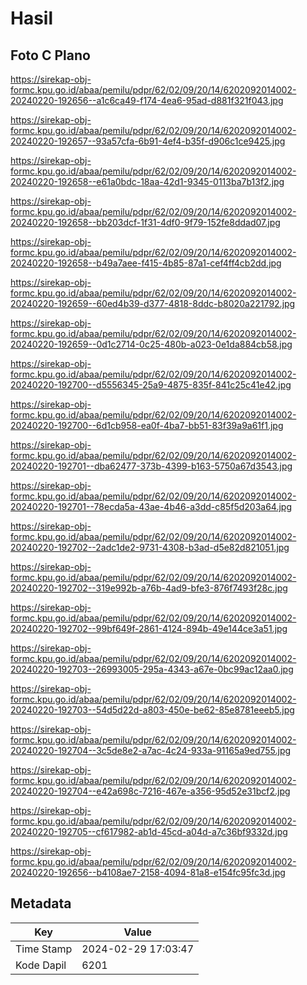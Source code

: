 # Hasil

## Foto C Plano

https://sirekap-obj-formc.kpu.go.id/abaa/pemilu/pdpr/62/02/09/20/14/6202092014002-20240220-192656--a1c6ca49-f174-4ea6-95ad-d881f321f043.jpg

https://sirekap-obj-formc.kpu.go.id/abaa/pemilu/pdpr/62/02/09/20/14/6202092014002-20240220-192657--93a57cfa-6b91-4ef4-b35f-d906c1ce9425.jpg

https://sirekap-obj-formc.kpu.go.id/abaa/pemilu/pdpr/62/02/09/20/14/6202092014002-20240220-192658--e61a0bdc-18aa-42d1-9345-0113ba7b13f2.jpg

https://sirekap-obj-formc.kpu.go.id/abaa/pemilu/pdpr/62/02/09/20/14/6202092014002-20240220-192658--bb203dcf-1f31-4df0-9f79-152fe8ddad07.jpg

https://sirekap-obj-formc.kpu.go.id/abaa/pemilu/pdpr/62/02/09/20/14/6202092014002-20240220-192658--b49a7aee-f415-4b85-87a1-cef4ff4cb2dd.jpg

https://sirekap-obj-formc.kpu.go.id/abaa/pemilu/pdpr/62/02/09/20/14/6202092014002-20240220-192659--60ed4b39-d377-4818-8ddc-b8020a221792.jpg

https://sirekap-obj-formc.kpu.go.id/abaa/pemilu/pdpr/62/02/09/20/14/6202092014002-20240220-192659--0d1c2714-0c25-480b-a023-0e1da884cb58.jpg

https://sirekap-obj-formc.kpu.go.id/abaa/pemilu/pdpr/62/02/09/20/14/6202092014002-20240220-192700--d5556345-25a9-4875-835f-841c25c41e42.jpg

https://sirekap-obj-formc.kpu.go.id/abaa/pemilu/pdpr/62/02/09/20/14/6202092014002-20240220-192700--6d1cb958-ea0f-4ba7-bb51-83f39a9a61f1.jpg

https://sirekap-obj-formc.kpu.go.id/abaa/pemilu/pdpr/62/02/09/20/14/6202092014002-20240220-192701--dba62477-373b-4399-b163-5750a67d3543.jpg

https://sirekap-obj-formc.kpu.go.id/abaa/pemilu/pdpr/62/02/09/20/14/6202092014002-20240220-192701--78ecda5a-43ae-4b46-a3dd-c85f5d203a64.jpg

https://sirekap-obj-formc.kpu.go.id/abaa/pemilu/pdpr/62/02/09/20/14/6202092014002-20240220-192702--2adc1de2-9731-4308-b3ad-d5e82d821051.jpg

https://sirekap-obj-formc.kpu.go.id/abaa/pemilu/pdpr/62/02/09/20/14/6202092014002-20240220-192702--319e992b-a76b-4ad9-bfe3-876f7493f28c.jpg

https://sirekap-obj-formc.kpu.go.id/abaa/pemilu/pdpr/62/02/09/20/14/6202092014002-20240220-192702--99bf649f-2861-4124-894b-49e144ce3a51.jpg

https://sirekap-obj-formc.kpu.go.id/abaa/pemilu/pdpr/62/02/09/20/14/6202092014002-20240220-192703--26993005-295a-4343-a67e-0bc99ac12aa0.jpg

https://sirekap-obj-formc.kpu.go.id/abaa/pemilu/pdpr/62/02/09/20/14/6202092014002-20240220-192703--54d5d22d-a803-450e-be62-85e8781eeeb5.jpg

https://sirekap-obj-formc.kpu.go.id/abaa/pemilu/pdpr/62/02/09/20/14/6202092014002-20240220-192704--3c5de8e2-a7ac-4c24-933a-91165a9ed755.jpg

https://sirekap-obj-formc.kpu.go.id/abaa/pemilu/pdpr/62/02/09/20/14/6202092014002-20240220-192704--e42a698c-7216-467e-a356-95d52e31bcf2.jpg

https://sirekap-obj-formc.kpu.go.id/abaa/pemilu/pdpr/62/02/09/20/14/6202092014002-20240220-192705--cf617982-ab1d-45cd-a04d-a7c36bf9332d.jpg

https://sirekap-obj-formc.kpu.go.id/abaa/pemilu/pdpr/62/02/09/20/14/6202092014002-20240220-192656--b4108ae7-2158-4094-81a8-e154fc95fc3d.jpg


## Metadata

| Key        | Value               |
| ---------- | ------------------- |
| Time Stamp | 2024-02-29 17:03:47 |
| Kode Dapil | 6201                |



